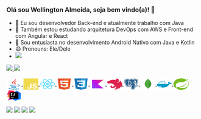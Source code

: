 ### Olá sou Wellington Almeida, seja bem vindo(a)! 👋

- 🔭 Eu sou desenvolvedor Back-end e atualmente trabalho com Java
- 🌱 Também estou estudando arquitetura DevOps com AWS e Front-end com Angular e React
- 💬 Sou entusiasta no desenvolvimento Android Nativo com Java e Kotlin
- 😄 Pronouns: Ele/Dele
- <a href="https://wellalmeida.online" target="_blank"><img src="https://img.shields.io/badge/-Veja%20Meu%20Portfolio-%23000000?style=for-the-badge&logo=portfolio&logoColor=white" target="_blank"></a>

<div align="left">
  <a href="https://github.com/WellAlmeida31">
  <img height="150em" src="https://github-readme-stats.vercel.app/api?username=wellalmeida31&show_icons=true&theme=dark&include_all_commits=true&count_private=true"/>
  <img height="150em" src="https://github-readme-stats.vercel.app/api/top-langs/?username=wellalmeida31&layout=compact&langs_count=7&theme=dark"/>
</div>

  <div style="display: inline_block"><br>
  <img align="center" alt="Java" height="30" width="40" src="https://raw.githubusercontent.com/devicons/devicon/master/icons/java/java-original.svg">
  <img align="center" alt="Js" height="30" width="40" src="https://raw.githubusercontent.com/devicons/devicon/master/icons/javascript/javascript-plain.svg">
  <img align="center" alt="React" height="30" width="40" src="https://raw.githubusercontent.com/devicons/devicon/master/icons/react/react-original.svg">
  <img align="center" alt="HTML" height="30" width="40" src="https://raw.githubusercontent.com/devicons/devicon/master/icons/html5/html5-original.svg">
  <img align="center" alt="CSS" height="30" width="40" src="https://raw.githubusercontent.com/devicons/devicon/master/icons/css3/css3-original.svg">
  <img align="center" alt="Kotlin" height="30" width="40" src="https://raw.githubusercontent.com/devicons/devicon/master/icons/kotlin/kotlin-original.svg">
  <img align="center" alt="NestJs" height="30" width="40" src="https://raw.githubusercontent.com/devicons/devicon/master/icons/nestjs/nestjs-plain.svg">
  <img align="center" alt="posgresql" height="30" width="40" src="https://raw.githubusercontent.com/devicons/devicon/master/icons/postgresql/postgresql-plain.svg">
   <img align="center" alt="MongoDb" height="30" width="40" src="https://raw.githubusercontent.com/devicons/devicon/master/icons/mongodb/mongodb-original.svg">
   <img align="center" alt="docker" height="30" width="40" src="https://raw.githubusercontent.com/devicons/devicon/master/icons/docker/docker-plain.svg">
   <img align="center" alt="spring" height="30" width="40" src="https://raw.githubusercontent.com/devicons/devicon/master/icons/spring/spring-original.svg">
  <img align="center" alt="NestJs" height="30" width="40" src="https://raw.githubusercontent.com/devicons/devicon/master/icons/intellij/intellij-original.svg">
</div>
  <p></p>
  <div> 
  <a href="https://www.instagram.com/wellalmeida31" target="_blank"><img src="https://img.shields.io/badge/-Instagram-%23E4405F?style=for-the-badge&logo=instagram&logoColor=white" target="_blank"></a>
 <a href="https://discord.gg/xDpAn63G" target="_blank"><img src="https://img.shields.io/badge/Discord-7289DA?style=for-the-badge&logo=discord&logoColor=white" target="_blank"></a> 
  <a href = "mailto:wellington31almeida@gmail.com"><img src="https://img.shields.io/badge/-Gmail-%23333?style=for-the-badge&logo=gmail&logoColor=white" target="_blank"></a>
  <a href="https://www.linkedin.com/in/wellington-almeida-devjava/" target="_blank"><img src="https://img.shields.io/badge/-LinkedIn-%230077B5?style=for-the-badge&logo=linkedin&logoColor=white" target="_blank"></a> 
 
</div>
